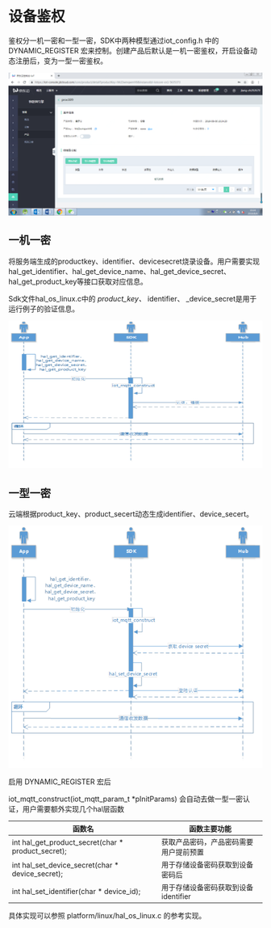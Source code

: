 # 设备鉴权

鉴权分一机一密和一型一密，SDK中两种模型通过iot_config.h 中的DYNAMIC_REGISTER 宏来控制。创建产品后默认是一机一密鉴权，开启设备动态注册后，变为一型一密鉴权。

   ![鉴权动态注册](../../../../image/IoT/IoT-DeviceSDK/Authenticate1.png)

## 一机一密

将服务端生成的productkey、identifier、devicesecret烧录设备。用户需要实现 hal_get_identifier、hal_get_device_name、hal_get_device_secret、hal_get_product_key等接口获取对应信息。

Sdk文件hal_os_linux.c中的 _product_key、_ identifier、 _device_secret是用于运行例子的验证信息。

   ![鉴权动态注册](../../../../image/IoT/IoT-DeviceSDK/Authenticate2.png)

## 一型一密

云端根据product_key、product_secert动态生成identifier、device_secert。

   ![鉴权动态注册](../../../../image/IoT/IoT-DeviceSDK/Authenticate3.png)

启用 DYNAMIC_REGISTER 宏后

 iot_mqtt_construct(iot_mqtt_param_t *pInitParams) 会自动去做一型一密认证，用户需要额外实现几个hal层函数

| 函数名                                               | 函数主要功能                           |
| ---------------------------------------------------- | -------------------------------------- |
| int hal_get_product_secret(char *   product_secret); | 获取产品密码，产品密码需要用户提前预置 |
| int hal_set_device_secret(char *   device_secret);   | 用于存储设备密码获取到设备密码后       |
| int hal_set_identifier(char * device_id);            | 用于存储设备密码获取到设备identifier   |

 

具体实现可以参照 platform/linux/hal_os_linux.c 的参考实现。

